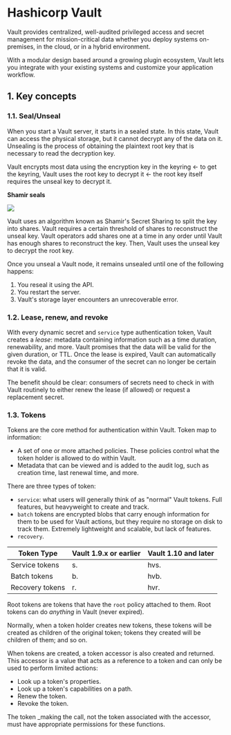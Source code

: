 # Hashicorp Vault

Vault provides centralized, well-audited privileged access and secret management for mission-critical data whether you deploy systems on-premises, in the cloud, or in a hybrid environment.

With a modular design based around a growing plugin ecosystem, Vault lets you integrate with your existing systems and customize your application workflow.

## 1. Key concepts

### 1.1. Seal/Unseal

When you start a Vault server, it starts in a sealed state. In this state, Vault can access the physical storage, but it cannot decrypt any of the data on it. Unsealing is the process of obtaining the plaintext root key that is necessary to read the decryption key.

Vault encrypts most data using the encryption key in the keyring <- to get the keyring, Vault uses the root key to decrypt it <- the root key itself requires the unseal key to decrypt it.

**Shamir seals**

![](https://web-unified-docs-hashicorp.vercel.app/api/assets/vault/latest/img/vault-shamir-seal.png)

Vault uses an algorithm known as Shamir's Secret Sharing to split the key into shares. Vault requires a certain threshold of shares to reconstruct the unseal key. Vault operators add shares one at a time in any order until Vault has enough shares to reconstruct the key. Then, Vault uses the unseal key to decrypt the root key.

Once you unseal a Vault node, it remains unsealed until one of the following happens:

1. You reseal it using the API.
2. You restart the server.
3. Vault's storage layer encounters an unrecoverable error.

### 1.2. Lease, renew, and revoke

With every dynamic secret and `service` type authentication token, Vault creates a _lease_: metadata containing information such as a time duration, renewability, and more. Vault promises that the data will be valid for the given duration, or TTL. Once the lease is expired, Vault can automatically revoke the data, and the consumer of the secret can no longer be certain that it is valid.

The benefit should be clear: consumers of secrets need to check in with Vault routinely to either renew the lease (if allowed) or request a replacement secret.

### 1.3. Tokens

Tokens are the core method for authentication within Vault.
Token map to information:

- A set of one or more  attached policies. These policies control what the token holder is allowed to do within Vault.
- Metadata that can be viewed and is added to the audit log, such as creation time, last renewal time, and more.

There are three types of token:
- `service`: what users will generally think of as "normal" Vault tokens. Full features, but heavyweight to create and track.
- `batch` tokens are encrypted blobs that carry enough information for them to be used for Vault actions, but they require no storage on disk to track them. Extremely lightweight and scalable, but lack of features.
- `recovery`.

| Token Type      | Vault 1.9.x or earlier | Vault 1.10 and later |
| --------------- | ---------------------- | -------------------- |
| Service tokens  | s.<random>             | hvs.<random>         |
| Batch tokens    | b.<random>             | hvb.<random>         |
| Recovery tokens | r.<random>             | hvr.<random>         |

Root tokens are tokens that have the `root` policy attached to them. Root tokens can do _anything_ in Vault (never expired).

Normally, when a token holder creates new tokens, these tokens will be created as children of the original token; tokens they created will be children of them; and so on.

When tokens are created, a token accessor is also created and returned. This accessor is a value that acts as a reference to a token and can only be used to perform limited actions:
- Look up a token's properties.
- Look up a token's capabilities on a path.
- Renew the token.
- Revoke the token.

The token _making the call, not the token associated with the accessor, must have appropriate permissions for these functions.

